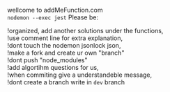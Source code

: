 wellcome to addMeFunction.com    
  `nodemon --exec jest`
Please be:  
                
!organized, add another solutions under the functions,  
!use comment line for extra explanation,  
!dont touch the nodemon jsonlock json,  
!make a fork and create ur own "branch"  
!dont push "node_modules"  
!add algortihm questions for us,  
!when commiting give a understandeble message,  
!dont create a branch write in `dev`  branch
